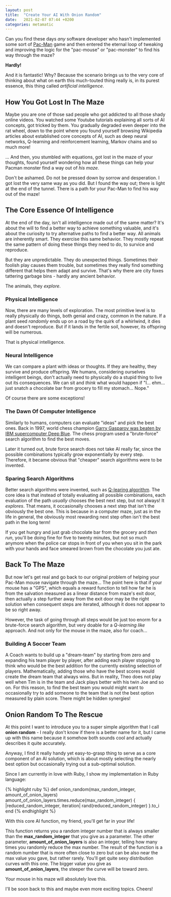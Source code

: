 ```yaml
---
layout: post
title:  "Create Your AI With Onion Random"
date:   2021-02-07 07:44 +0200
categories: metamatic
---
```


Can you find these days *any* software developer
who hasn't implemented some sort of [Pac-Man](https://en.wikipedia.org/wiki/Pac-Man) game and then entered
the eternal loop of tweaking and improving the logic for the "pac-mouse" or "pac-monster"
to find his way through the maze?

**Hardly!**

And it is fantastic! Why? Because the scenario brings us to the very core
of thinking about what on earth this much-touted thing really is, in its purest
essence, this thing called *artificial intelligence*.

## How You Got Lost In The Maze

Maybe you are one of those sad people who got addicted to all those
shady online videos. You watched some Youtube tutorials
explaining all sorts of AI concepts, got tricked by them. You gradually degraded 
even deeper into the rat wheel, down to the point where you found yourself browsing
Wikipedia articles about established core concepts of AI,
such as deep neural networks, Q-learning and reinforcement learning,
Markov chains and so much more!

... And then, you stumbled with equations, got lost in the maze of
your thoughts, found yourself wondering how all these things can 
help your Pacman monster find a way out of *his maze*.

Don't be ashamed. Do not be pressed down by sorrow and desperation. 
I got lost the very same way as you did. But I found the way out; 
there is light at the end of the tunnel. There is a path
for your Pac-Man to find his way out of the maze!

## The Core Essence Of Intelligence 

At the end of the day, isn't all intelligence made out of the same matter? It's
about the will to find a better way to achieve something valuable, 
and it's about the curiosity to try alternative paths to find a 
better way. All animals are inherently smart. They exercise this same behavior. 
They mostly repeat the same pattern of doing these things they need to do,
to survice and reproduce. 

But they are unpredictable. They do unexpected things.
Sometimes their foolish play causes them trouble, but sometimes 
they really find something different that helps them adapt and survive.
That's why there are city foxes tattering garbage bins - hardly any ancient
behavior. 

The animals, they *explore*. 

### Physical Intelligence

Now, there are many levels of exploration. The most primitive level is to
really physically do things, both genial and crazy, common in the nature. 
If a plant seed *randomly* ends up on a road by the quirk of a whirlwind, 
it dies and doesn't reproduce. But if it lands in the fertile soil, 
however, its offspring will be numerous. 

That is physical intelligence.

### Neural Intelligence

We can compare a plant with ideas or thoughts. If they are healthy, they survive and produce
offspring. We humans, considering ourselves intelligent beings, don't actually
need to physically do a stupid thing to live out its consequences. We can sit and *think*
what would happen if "I... ehm... just snatch a chocolate bar from grocery to fill my stomach... Nope."

Of course there are some exceptions!

### The Dawn Of Computer Intelligence 

Similarly to humans, computers can evaluate "ideas" and pick the best
ones. Back in 1997, world chess champion [Garry Gasparov was beaten by IBM
supercomputer Deep Blue](https://en.wikipedia.org/wiki/Deep_Blue_versus_Garry_Kasparov).
The chess program used a "brute-force" search algorithm to find the best moves.

Later it turned out, brute force search does not take AI really far,
since the possible combinations typically grow exponentially by every step.
Therefore, it became obvious that "cheaper" search algorithms
were to be invented. 

### Sparing Search Algorithms

Better search algorithms were invented, such as [Q-learing algorithm](https://en.wikipedia.org/wiki/Q-learning).
The core idea is that instead of totally evaluating all possible combinations,
each evaluation of the path *usually* chooses the best next step,
but not always! It *explores*. That means, it occasionally chooses
a next step that isn't the obviously the best one. This is because in a computer maze,
just as in the life in general, the obviously most rewarding next step
often isn't the best path in the long term!

If you get hungry and just grab chocolate bar from the grocery and *then run*, 
you'll be doing fine for five to twenty minutes, but not so much anymore when the police car
stops in front of you when you sit in the park with your hands and face smeared
brown from the chocolate you just ate.

## Back To The Maze

But now let's get real and go back to our original problem of helping your Pac-Man mouse navigate
through the maze... The point here is that if your mouse has a "GPS", 
which equals a reward function to tell how far he is from the salvation 
measured as a linear distance from maze's exit door, then actually a step
further away from the exit door may be the right solution when 
consequent steps are iterated, although it does not appear to be so right away. 

However, the task of going through all steps would be just too enorm for a brute-force search algorithm, but 
very doable for a *Q-learning like* approach. And not only for the mouse in the maze,
also for coach...

### Building A Soccer Team

A Coach wants to build up a "dream-team" by starting from zero and 
expanding his team player by player, after adding each player stopping
to think who would be the best addition for the currently existing
selection of players. Mathematically, adding those who have the best scores
would create the dream team that always wins. But in reality,
Theo does not play well when Tim is in the team and Jack plays better
with his twin Joe and so on. For this reason, to find the best team you would
might want to occasionally try to add someone to the team that is
not the best option measured by plain score. There might be hidden
synergies!

## Onion Random To The Rescue

At this point I want to introduce you to a super simple
algorithm that I call **onion random** - I really don't know 
if there is a better name for it, but I came up with this name because it somehow
both sounds cool and actually describes it quite accurately. 

Anyway, I find it really handy yet easy-to-grasp thing to serve as a core component of an AI solution,
which is about mostly selecting the nearly best option
but occasionally trying out a sub-optimal solution.

Since I am currently in love with Ruby, I show my implementation in Ruby language:

{% highlight ruby %}
def onion_random(max_random_integer, amount_of_onion_layers)
  amount_of_onion_layers.times.reduce(max_random_integer) { |reduced_random_integer, iteration|
    rand(reduced_random_integer)
  }.to_i
end
{% endhighlight %}

With this core AI function, my friend, you'll get far in your life!

This function returns you a random integer number that is always smaller than 
the **max_random_integer** that you give as a parameter. The other parameter,
**amount_of_onion_layers** is also an integer, telling how many times you randomly
reduce the max number. The result of the function is a random number that is more
often close to zero but can be also near the max value you gave, but 
rather rarely. You'll get quite sexy distribution curves with this one. The bigger value
you give as **amount_of_onion_layers**, the steeper the curve will be toward zero.

Your mouse in his maze will absolutely love this. 

I'll be soon back to this and maybe even more exciting topics. Cheers!
